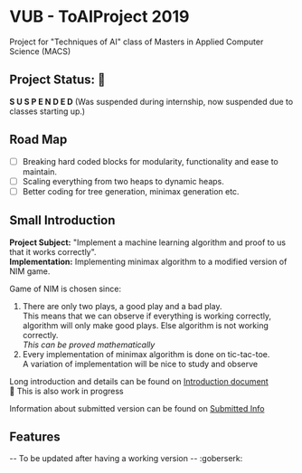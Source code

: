 # VUB - ToAIProject 2019
Project for "Techniques of AI" class of Masters in Applied Computer Science (MACS)

## Project Status:  :construction:

**S U S P E N D E D**
(Was suspended during internship, now suspended due to classes starting up.)

## Road Map

- [ ] Breaking hard coded blocks for modularity, functionality and ease to maintain.
- [ ] Scaling everything from two heaps to dynamic heaps.
- [ ] Better coding for tree generation, minimax generation etc.

## Small Introduction
**Project Subject:** "Implement a machine learning algorithm and proof to us that it works correctly".  
**Implementation:** Implementing minimax algorithm to a modified version of NIM game.

Game of NIM is chosen since:  
1. There are only two plays, a good play and a bad play.  
    This means that we can observe if everything is working correctly, algorithm will only make good plays. Else algorithm is not working correctly.  
    *This can be proved mathematically*
2. Every implementation of minimax algorithm is done on tic-tac-toe.  
    A variation of implementation will be nice to study and observe

Long introduction and details can be found on [Introduction document](docs/INTRO.md)  
:construction: This is also work in progress

Information about submitted version can be found on [Submitted Info](docs/SUB_INFO.md)

## Features
-- To be updated after having a working version -- :goberserk:
